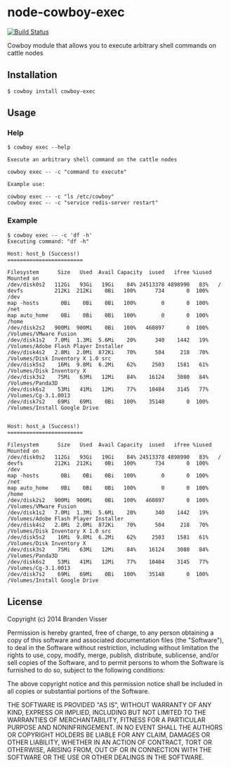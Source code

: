 # node-cowboy-exec

[![Build Status](https://travis-ci.org/mrvisser/node-cowboy-exec.png?branch=master)](https://travis-ci.org/mrvisser/node-cowboy-exec)

Cowboy module that allows you to execute arbitrary shell commands on cattle nodes

## Installation

```
$ cowboy install cowboy-exec
```

## Usage

### Help

```
$ cowboy exec --help

Execute an arbitrary shell command on the cattle nodes

cowboy exec -- -c "command to execute"

Example use:

cowboy exec -- -c "ls /etc/cowboy"
cowboy exec -- -c "service redis-server restart"
```

### Example

```
$ cowboy exec -- -c 'df -h'
Executing command: "df -h"
 
Host: host_b (Success!)
========================
 
Filesystem      Size   Used  Avail Capacity  iused   ifree %iused  Mounted on
/dev/disk0s2   112Gi   93Gi   19Gi    84% 24513378 4898990   83%   /
devfs          212Ki  212Ki    0Bi   100%      734       0  100%   /dev
map -hosts       0Bi    0Bi    0Bi   100%        0       0  100%   /net
map auto_home    0Bi    0Bi    0Bi   100%        0       0  100%   /home
/dev/disk2s2   900Mi  900Mi    0Bi   100%   460897       0  100%   /Volumes/VMware Fusion
/dev/disk1s2   7.0Mi  1.3Mi  5.6Mi    20%      340    1442   19%   /Volumes/Adobe Flash Player Installer
/dev/disk4s2   2.8Mi  2.0Mi  872Ki    70%      504     218   70%   /Volumes/Disk Inventory X 1.0 src
/dev/disk5s2    16Mi  9.8Mi  6.2Mi    62%     2503    1581   61%   /Volumes/Disk Inventory X
/dev/disk3s2    75Mi   63Mi   12Mi    84%    16124    3080   84%   /Volumes/Panda3D
/dev/disk6s2    53Mi   41Mi   12Mi    77%    10484    3145   77%   /Volumes/Cg-3.1.0013
/dev/disk7s2    69Mi   69Mi    0Bi   100%    35148       0  100%   /Volumes/Install Google Drive


Host: host_a (Success!)
========================
 
Filesystem      Size   Used  Avail Capacity  iused   ifree %iused  Mounted on
/dev/disk0s2   112Gi   93Gi   19Gi    84% 24513378 4898990   83%   /
devfs          212Ki  212Ki    0Bi   100%      734       0  100%   /dev
map -hosts       0Bi    0Bi    0Bi   100%        0       0  100%   /net
map auto_home    0Bi    0Bi    0Bi   100%        0       0  100%   /home
/dev/disk2s2   900Mi  900Mi    0Bi   100%   460897       0  100%   /Volumes/VMware Fusion
/dev/disk1s2   7.0Mi  1.3Mi  5.6Mi    20%      340    1442   19%   /Volumes/Adobe Flash Player Installer
/dev/disk4s2   2.8Mi  2.0Mi  872Ki    70%      504     218   70%   /Volumes/Disk Inventory X 1.0 src
/dev/disk5s2    16Mi  9.8Mi  6.2Mi    62%     2503    1581   61%   /Volumes/Disk Inventory X
/dev/disk3s2    75Mi   63Mi   12Mi    84%    16124    3080   84%   /Volumes/Panda3D
/dev/disk6s2    53Mi   41Mi   12Mi    77%    10484    3145   77%   /Volumes/Cg-3.1.0013
/dev/disk7s2    69Mi   69Mi    0Bi   100%    35148       0  100%   /Volumes/Install Google Drive
```

## License

Copyright (c) 2014 Branden Visser

Permission is hereby granted, free of charge, to any person obtaining a copy of this software and associated documentation files (the "Software"), to deal in the Software without restriction, including without limitation the rights to use, copy, modify, merge, publish, distribute, sublicense, and/or sell copies of the Software, and to permit persons to whom the Software is furnished to do so, subject to the following conditions:

The above copyright notice and this permission notice shall be included in all copies or substantial portions of the Software.

THE SOFTWARE IS PROVIDED "AS IS", WITHOUT WARRANTY OF ANY KIND, EXPRESS OR IMPLIED, INCLUDING BUT NOT LIMITED TO THE WARRANTIES OF MERCHANTABILITY, FITNESS FOR A PARTICULAR PURPOSE AND NONINFRINGEMENT. IN NO EVENT SHALL THE AUTHORS OR COPYRIGHT HOLDERS BE LIABLE FOR ANY CLAIM, DAMAGES OR OTHER LIABILITY, WHETHER IN AN ACTION OF CONTRACT, TORT OR OTHERWISE, ARISING FROM, OUT OF OR IN CONNECTION WITH THE SOFTWARE OR THE USE OR OTHER DEALINGS IN THE SOFTWARE.
